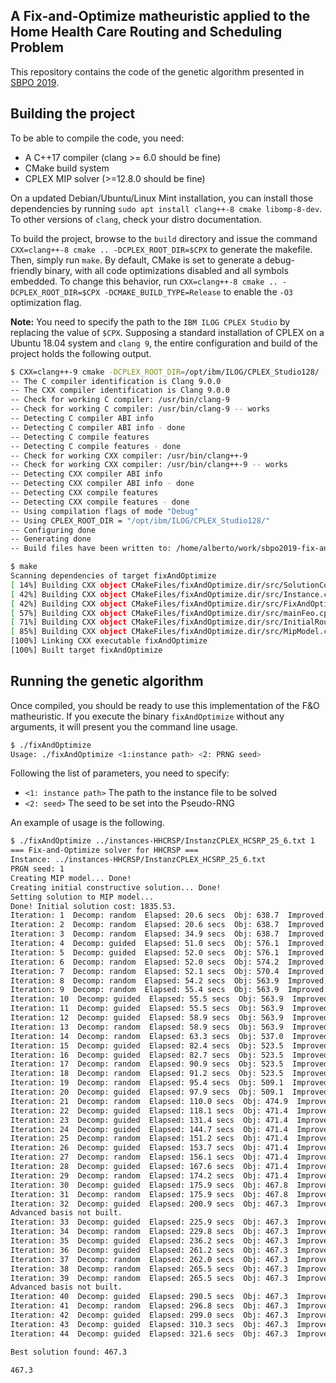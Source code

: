 ## A Fix-and-Optimize matheuristic applied to the Home Health Care Routing and Scheduling Problem

This repository contains the code of the genetic algorithm presented in [SBPO 2019](sbpo2019.galoa.com.br/).

## Building the project

To be able to compile the code, you need:
- A C++17 compiler (clang >= 6.0 should be fine)
- CMake build system
- CPLEX MIP solver (>=12.8.0 should be fine)

On a updated Debian/Ubuntu/Linux Mint installation, you can install those dependencies
by running `sudo apt install clang++-8 cmake libomp-8-dev`. To other versions of `clang`,
check your distro documentation.

To build the project, browse to the `build` directory and issue the command `CXX=clang++-8 cmake .. -DCPLEX_ROOT_DIR=$CPX` to generate the makefile. Then, simply run `make`. By default, CMake is set to generate a debug-friendly binary, with all code optimizations disabled and all symbols embedded. To change this behavior, run `CXX=clang++-8 cmake .. -DCPLEX_ROOT_DIR=$CPX -DCMAKE_BUILD_TYPE=Release` to enable the `-O3` optimization flag.

__Note:__ You need to specify the path to the `IBM ILOG CPLEX Studio` by replacing the value of `$CPX`. Supposing a standard installation of CPLEX on a Ubuntu 18.04 system and `clang 9`, the entire configuration and build of the project holds the following output.

```bash
$ CXX=clang++-9 cmake -DCPLEX_ROOT_DIR=/opt/ibm/ILOG/CPLEX_Studio128/ ..
-- The C compiler identification is Clang 9.0.0
-- The CXX compiler identification is Clang 9.0.0
-- Check for working C compiler: /usr/bin/clang-9
-- Check for working C compiler: /usr/bin/clang-9 -- works
-- Detecting C compiler ABI info
-- Detecting C compiler ABI info - done
-- Detecting C compile features
-- Detecting C compile features - done
-- Check for working CXX compiler: /usr/bin/clang++-9
-- Check for working CXX compiler: /usr/bin/clang++-9 -- works
-- Detecting CXX compiler ABI info
-- Detecting CXX compiler ABI info - done
-- Detecting CXX compile features
-- Detecting CXX compile features - done
-- Using compilation flags of mode "Debug"
-- Using CPLEX_ROOT_DIR = "/opt/ibm/ILOG/CPLEX_Studio128/"
-- Configuring done
-- Generating done
-- Build files have been written to: /home/alberto/work/sbpo2019-fix-and-optimize/build

$ make
Scanning dependencies of target fixAndOptimize
[ 14%] Building CXX object CMakeFiles/fixAndOptimize.dir/src/SolutionCopy.cpp.o
[ 42%] Building CXX object CMakeFiles/fixAndOptimize.dir/src/Instance.cpp.o
[ 42%] Building CXX object CMakeFiles/fixAndOptimize.dir/src/FixAndOptimize.cpp.o
[ 57%] Building CXX object CMakeFiles/fixAndOptimize.dir/src/mainFeo.cpp.o
[ 71%] Building CXX object CMakeFiles/fixAndOptimize.dir/src/InitialRouting.cpp.o
[ 85%] Building CXX object CMakeFiles/fixAndOptimize.dir/src/MipModel.cpp.o
[100%] Linking CXX executable fixAndOptimize
[100%] Built target fixAndOptimize

```

## Running the genetic algorithm

Once compiled, you should be ready to use this implementation of the F&O matheuristic. If you execute the binary `fixAndOptimize` without any arguments, it will present you the command line usage.

```bash
$ ./fixAndOptimize
Usage: ./fixAndOptimize <1:instance path> <2: PRNG seed>
```

Following the list of parameters, you need to specify:

- `<1: instance path>` The path to the instance file to be solved
- `<2: seed>` The seed to be set into the Pseudo-RNG

An example of usage is the following.

```bash
$ ./fixAndOptimize ../instances-HHCRSP/InstanzCPLEX_HCSRP_25_6.txt 1
=== Fix-and-Optimize solver for HHCRSP ===
Instance: ../instances-HHCRSP/InstanzCPLEX_HCSRP_25_6.txt
PRGN seed: 1
Creating MIP model... Done!
Creating initial constructive solution... Done!
Setting solution to MIP model...
Done! Initial solution cost: 1835.53.
Iteration: 1  Decomp: random  Elapsed: 20.6 secs  Obj: 638.7  Improved: 187.4%  IWoI: 0
Iteration: 2  Decomp: random  Elapsed: 20.6 secs  Obj: 638.7  Improved: 0.0%  IWoI: 0
Iteration: 3  Decomp: random  Elapsed: 34.9 secs  Obj: 638.7  Improved: 0.0%  IWoI: 1
Iteration: 4  Decomp: guided  Elapsed: 51.0 secs  Obj: 576.1  Improved: 10.9%  IWoI: 2
Iteration: 5  Decomp: guided  Elapsed: 52.0 secs  Obj: 576.1  Improved: 0.0%  IWoI: 0
Iteration: 6  Decomp: random  Elapsed: 52.0 secs  Obj: 574.2  Improved: 0.3%  IWoI: 1
Iteration: 7  Decomp: random  Elapsed: 52.1 secs  Obj: 570.4  Improved: 0.7%  IWoI: 0
Iteration: 8  Decomp: random  Elapsed: 54.2 secs  Obj: 563.9  Improved: 1.2%  IWoI: 0
Iteration: 9  Decomp: random  Elapsed: 55.4 secs  Obj: 563.9  Improved: 0.0%  IWoI: 0
Iteration: 10  Decomp: guided  Elapsed: 55.5 secs  Obj: 563.9  Improved: 0.0%  IWoI: 1
Iteration: 11  Decomp: guided  Elapsed: 55.5 secs  Obj: 563.9  Improved: 0.0%  IWoI: 2
Iteration: 12  Decomp: guided  Elapsed: 58.9 secs  Obj: 563.9  Improved: 0.0%  IWoI: 3
Iteration: 13  Decomp: random  Elapsed: 58.9 secs  Obj: 563.9  Improved: 0.0%  IWoI: 4
Iteration: 14  Decomp: random  Elapsed: 63.3 secs  Obj: 537.0  Improved: 5.0%  IWoI: 5
Iteration: 15  Decomp: guided  Elapsed: 82.4 secs  Obj: 523.5  Improved: 2.6%  IWoI: 0
Iteration: 16  Decomp: guided  Elapsed: 82.7 secs  Obj: 523.5  Improved: 0.0%  IWoI: 0
Iteration: 17  Decomp: random  Elapsed: 90.9 secs  Obj: 523.5  Improved: 0.0%  IWoI: 1
Iteration: 18  Decomp: random  Elapsed: 91.2 secs  Obj: 523.5  Improved: 0.0%  IWoI: 2
Iteration: 19  Decomp: random  Elapsed: 95.4 secs  Obj: 509.1  Improved: 2.8%  IWoI: 3
Iteration: 20  Decomp: guided  Elapsed: 97.9 secs  Obj: 509.1  Improved: 0.0%  IWoI: 0
Iteration: 21  Decomp: random  Elapsed: 110.0 secs  Obj: 474.9  Improved: 7.2%  IWoI: 1
Iteration: 22  Decomp: guided  Elapsed: 118.1 secs  Obj: 471.4  Improved: 0.7%  IWoI: 0
Iteration: 23  Decomp: guided  Elapsed: 131.4 secs  Obj: 471.4  Improved: 0.0%  IWoI: 0
Iteration: 24  Decomp: guided  Elapsed: 144.7 secs  Obj: 471.4  Improved: 0.0%  IWoI: 1
Iteration: 25  Decomp: random  Elapsed: 151.2 secs  Obj: 471.4  Improved: 0.0%  IWoI: 2
Iteration: 26  Decomp: guided  Elapsed: 153.7 secs  Obj: 471.4  Improved: 0.0%  IWoI: 3
Iteration: 27  Decomp: random  Elapsed: 156.1 secs  Obj: 471.4  Improved: 0.0%  IWoI: 4
Iteration: 28  Decomp: guided  Elapsed: 167.6 secs  Obj: 471.4  Improved: 0.0%  IWoI: 5
Iteration: 29  Decomp: random  Elapsed: 174.2 secs  Obj: 471.4  Improved: 0.0%  IWoI: 6
Iteration: 30  Decomp: guided  Elapsed: 175.9 secs  Obj: 467.8  Improved: 0.8%  IWoI: 7
Iteration: 31  Decomp: random  Elapsed: 175.9 secs  Obj: 467.8  Improved: -0.0%  IWoI: 0
Iteration: 32  Decomp: guided  Elapsed: 200.9 secs  Obj: 467.3  Improved: 0.1%  IWoI: 1
Advanced basis not built.
Iteration: 33  Decomp: guided  Elapsed: 225.9 secs  Obj: 467.3  Improved: -0.0%  IWoI: 0
Iteration: 34  Decomp: random  Elapsed: 229.8 secs  Obj: 467.3  Improved: 0.0%  IWoI: 1
Iteration: 35  Decomp: guided  Elapsed: 236.2 secs  Obj: 467.3  Improved: 0.0%  IWoI: 2
Iteration: 36  Decomp: guided  Elapsed: 261.2 secs  Obj: 467.3  Improved: 0.0%  IWoI: 3
Iteration: 37  Decomp: random  Elapsed: 262.0 secs  Obj: 467.3  Improved: 0.0%  IWoI: 4
Iteration: 38  Decomp: random  Elapsed: 265.5 secs  Obj: 467.3  Improved: 0.0%  IWoI: 5
Iteration: 39  Decomp: random  Elapsed: 265.5 secs  Obj: 467.3  Improved: 0.0%  IWoI: 6
Advanced basis not built.
Iteration: 40  Decomp: guided  Elapsed: 290.5 secs  Obj: 467.3  Improved: 0.0%  IWoI: 7
Iteration: 41  Decomp: random  Elapsed: 296.8 secs  Obj: 467.3  Improved: 0.0%  IWoI: 8
Iteration: 42  Decomp: guided  Elapsed: 299.0 secs  Obj: 467.3  Improved: 0.0%  IWoI: 9
Iteration: 43  Decomp: guided  Elapsed: 310.3 secs  Obj: 467.3  Improved: 0.0%  IWoI: 10
Iteration: 44  Decomp: guided  Elapsed: 321.6 secs  Obj: 467.3  Improved: 0.0%  IWoI: 11

Best solution found: 467.3

467.3
```

